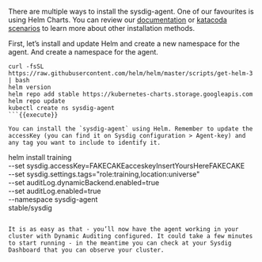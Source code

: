 There are multiple ways to install the sysdig-agent. One of our favourites is using Helm Charts. You can review our [documentation](https://docs.sysdig.com/en/agent-installation.html) or [katacoda scenarios](www.academy.sysdig.com) to learn more about other installation methods.  

First, let’s install and update Helm and create a new namespace for the agent. And create a namespace for the agent.

```
curl -fsSL https://raw.githubusercontent.com/helm/helm/master/scripts/get-helm-3 | bash
helm version
helm repo add stable https://kubernetes-charts.storage.googleapis.com
helm repo update
kubectl create ns sysdig-agent
```{{execute}}

You can install the `sysdig-agent` using Helm. Remember to update the accessKey (you can find it on Sysdig configuration > Agent-key) and any tag you want to include to identify it.

```
helm install training \
    --set sysdig.accessKey=FAKECAKEacceskeyInsertYoursHereFAKECAKE \
    --set sysdig.settings.tags="role:training\,location:universe" \
    --set auditLog.dynamicBackend.enabled=true \
    --set auditLog.enabled=true \
    --namespace sysdig-agent \
    stable/sysdig
```{{execute}}

It is as easy as that - you’ll now have the agent working in your cluster with Dynamic Auditing configured. It could take a few minutes to start running - in the meantime you can check at your Sysdig Dashboard that you can observe your cluster.
